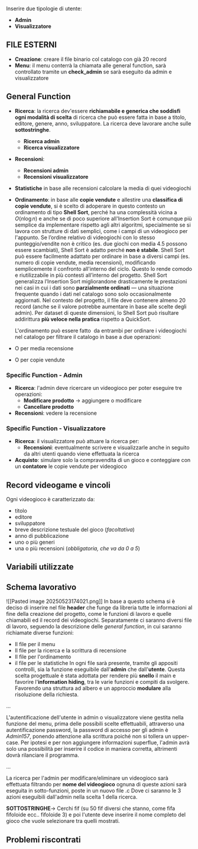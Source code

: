 Inserire due tipologie di utente:
- **Admin**
- **Visualizzatore**
## FILE ESTERNI
- **Creazione**: creare il file binario col catalogo con già 20 record
- **Menu**: il menu conterrà la chiamata alle general function, sarà controllato tramite un **check_admin** se sarà eseguito da admin e visualizzatore
## General Function
- **Ricerca**: la ricerca dev'essere **richiamabile e generica che soddisfi ogni modalità di scelta** di ricerca che può essere fatta in base a titolo, editore, genere, anno, sviluppatore. La ricerca deve lavorare anche sulle **sottostringhe**.
	- **Ricerca admin**
	- **Ricerca visualizzatore**
- **Recensioni**:
	- **Recensioni admin**
	- **Recensioni visualizzatore**
- **Statistiche** in base alle recensioni calcolare la media di quei videogiochi
- **Ordinamento**: in base alle **copie vendute** e allestire una **classifica di copie vendute**, si è scelto di adoperare in questo contesto un ordinamento di tipo **Shell Sort**, perché ha una complessità vicina a $O(n\log n)$ e anche se di poco superiore all'Insertion Sort è comunque più semplice da implementare rispetto agli altri algoritmi, specialmente se si lavora con strutture di dati semplici, come i campi di un videogioco per l'appunto. Se l’ordine relativo di videogiochi con lo stesso punteggio/vendite non è critico (es. due giochi con media 4.5 possono essere scambiati), Shell Sort è adatto perché **non è stabile**. Shell Sort può essere facilmente adattato per ordinare in base a diversi campi (es. numero di copie vendute, media recensioni), modificando semplicemente il confronto all'interno del ciclo. Questo lo rende comodo e riutilizzabile in più contesti all’interno del progetto. Shell Sort generalizza l’Insertion Sort migliorandone drasticamente le prestazioni nei casi in cui i dati sono **parzialmente ordinati** — una situazione frequente quando i dati nel catalogo sono solo occasionalmente aggiornati. Nel contesto del progetto, il file deve contenere almeno 20 record (anche se il valore potrebbe aumentare in base alle scelte degli admin). Per dataset di queste dimensioni, lo Shell Sort può risultare addirittura **più veloce nella pratica** rispetto a QuickSort.
  
  L'ordinamento può essere fatto  da entrambi per ordinare i videogiochi nel catalogo per filtrare il catalogo in base a due operazioni:
- O per media recensione
- O per copie vendute
### Specific Function - Admin
- **Ricerca**: l'admin deve ricercare un videogioco per poter eseguire tre operazioni:
	- **Modificare prodotto** -> aggiungere o modificare
	- **Cancellare prodotto**
- **Recensioni**: vedere la recensione
### Specific Function - Visualizzatore
- **Ricerca**: il visualizzatore può attuare la ricerca per:
	- **Recensioni**: eventualmente scrivere e visualizzarle anche in seguito da altri utenti quando viene effettuata la ricerca
- **Acquisto**: simulare solo la compravendita di un gioco e conteggiare con un **contatore** le copie vendute per videogioco
## Record videogame e vincoli
Ogni videogioco è caratterizzato da: 
- titolo
- editore
- sviluppatore
- breve descrizione testuale del gioco (*facoltativa*)
- anno di pubblicazione
- uno o più generi
- una o più recensioni (*obbligatoria, che va da 0 a 5*)
## Variabili utilizzate

## Schema lavorativo
![[Pasted image 20250523174021.png]]
In base a questo schema si è deciso di inserire nel file **header** che funge da libreria tutte le informazioni al fine della creazione del progetto, come le funzioni di lavoro e quelle chiamabili ed il record dei videogiochi. Separatamente ci saranno diversi file di lavoro, seguendo la descrizione delle *general function*, in cui saranno richiamate diverse funzioni:
- Il file per il menu
- Il file per la ricerca e la scrittura di recensione
- Il file per l'ordinamento
- il file per le statistiche
In ogni file sarà presente, tramite gli appositi controlli, sia la funzione eseguibile dall'**admin** che dall'**utente**. Questa scelta progettuale è stata adottata per rendere più **snello** il main e favorire l'**information hiding**, tra le varie funzioni e compiti da svolgere. Favorendo una struttura ad albero e un approccio **modulare** alla risoluzione della richiesta.

...

L'autentificazione dell'utente in admin o visualizzatore viene gestita nella funzione del menu, prima delle possibili scelte effettuabili, attraverso una autentificazione password, la password di accesso per gli admin è *Admin157*, ponendo attenzione alla scrittura poiché non si tollera un upper-case. Per ipotesi e per non aggiungere informazioni superflue, l'admin avrà solo una possibilità per inserire il codice in maniera corretta, altrimenti dovrà rilanciare il programma.

...

La ricerca per l'admin per modificare/eliminare un videogioco sarà effettuata filtrando per **nome del videogioco** ognuna di queste azioni sarà eseguita in sotto-funzioni, poste in un nuovo file .c Dove ci saranno le 3 azioni eseguibili dall'admin nella scelta 1 della ricerca.

**SOTTOSTRINGHE**-> Cerchi fif (su 50 fif diversi che stanno, come fifa fifoloide ecc.. fifoloide 3) e poi l'utente deve inserire il nome completo del gioco che vuole selezionare tra quelli mostrati. 
## Problemi riscontrati
